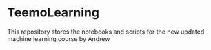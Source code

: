 # TeemoLearning
This repository stores the notebooks and scripts for the new updated machine learning course by Andrew

